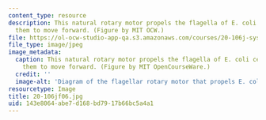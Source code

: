 ```yaml
---
content_type: resource
description: This natural rotary motor propels the flagella of E. coli cells, allowing
  them to move forward. (Figure by MIT OCW.)
file: https://ol-ocw-studio-app-qa.s3.amazonaws.com/courses/20-106j-systems-microbiology-fall-2006/143e8064abe7d168bd7917b66bc5a4a1_20-106jf06.jpg
file_type: image/jpeg
image_metadata:
  caption: This natural rotary motor propels the flagella of E. coli cells, allowing
    them to move forward. (Figure by MIT OpenCourseWare.)
  credit: ''
  image-alt: 'Diagram of the flagellar rotary motor that propels E. coli. '
resourcetype: Image
title: 20-106jf06.jpg
uid: 143e8064-abe7-d168-bd79-17b66bc5a4a1
---
```


